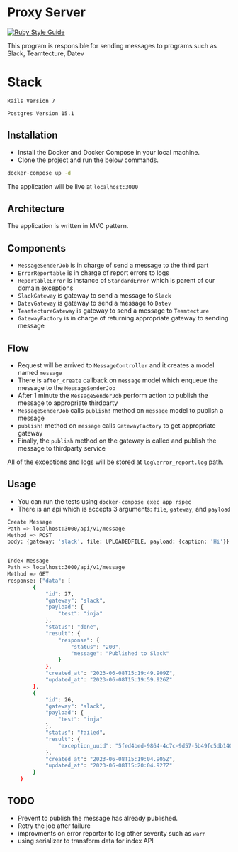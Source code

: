 # Proxy Server
[![Ruby Style Guide](https://img.shields.io/badge/code_style-rubocop-brightgreen.svg)](https://github.com/rubocop/rubocop)

This program is responsible for sending messages to programs such as Slack, Teamtecture, Datev


# Stack
`Rails Version 7`

`Postgres Version 15.1`

## Installation
- Install the Docker and Docker Compose in your local machine.
- Clone the project and run the below commands.
```bash
docker-compose up -d
```
The application will be live at `localhost:3000`

## Architecture

The application is written in MVC pattern.

## Components

-  `MessageSenderJob` is in charge of send a message to the third part
- `ErrorReportable` is in charge of report errors to logs
- `ReportableError` is instance of `StandardError` which is parent of our domain exceptions
- `SlackGateway` is gateway to send a message to `Slack`
- `DatevGateway` is gateway to send a message to `Datev`
- `TeamtectureGateway` is gateway to send a message to `Teamtecture`
- `GatewayFactory` is in charge of returning appropriate gateway to sending message

## Flow
-  Request will be arrived to `MessageController` and it creates a model named `message`
- There is `after_create` callback on `message` model which enqueue the message to the `MessageSenderJob`
- After 1 minute the `MessageSenderJob` perform action to publish the message to appropriate thirdparty
- `MessageSenderJob` calls `publish!` method on `message` model to publish a message
- `publish!` method on `message` calls `GatewayFactory` to get appropriate gateway
- Finally, the `publish` method on the gateway is called and publish the message to thirdparty service

All of the exceptions and logs will be stored at `log\error_report.log` path.


## Usage

- You can run the tests using `docker-compose exec app rspec`
- There is an api which is accepts 3 arguments: `file`, `gateway`, and `payload`

```bash
Create Message
Path => localhost:3000/api/v1/message
Method => POST
body: {gateway: 'slack', file: UPLOADEDFILE, payload: {caption: 'Hi'}}


Index Message
Path => localhost:3000/api/v1/message
Method => GET
response: {"data": [
        {
            "id": 27,
            "gateway": "slack",
            "payload": {
                "test": "inja"
            },
            "status": "done",
            "result": {
                "response": {
                    "status": "200",
                    "message": "Published to Slack"
                }
            },
            "created_at": "2023-06-08T15:19:49.909Z",
            "updated_at": "2023-06-08T15:19:59.926Z"
        },
        {
            "id": 26,
            "gateway": "slack",
            "payload": {
                "test": "inja"
            },
            "status": "failed",
            "result": {
                "exception_uuid": "5fed4bed-9864-4c7c-9d57-5b49fc5db140"
            },
            "created_at": "2023-06-08T15:19:04.905Z",
            "updated_at": "2023-06-08T15:20:04.927Z"
        }
    }
```

## TODO
- Prevent to publish the message has already published.
- Retry the job after failure
- improvments on error reporter to log other severity such as `warn`
- using serializer to transform data for index API
